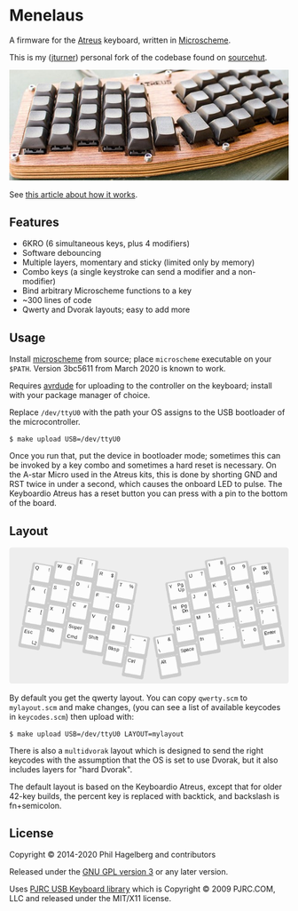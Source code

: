 # Menelaus

A firmware for the
[Atreus](http://atreus.technomancy.us) keyboard, written in
[Microscheme](https://ryansuchocki.github.io/microscheme/).

This is my ([jturner](https://github.com/jturner)) personal fork of the
codebase found on [sourcehut](https://git.sr.ht/~technomancy/menelaus).

![Atreus keyboard](atreus.jpg)

See [this article about how it works](https://atreus.technomancy.us/firmware).

## Features

* 6KRO (6 simultaneous keys, plus 4 modifiers)
* Software debouncing
* Multiple layers, momentary and sticky (limited only by memory)
* Combo keys (a single keystroke can send a modifier and a non-modifier)
* Bind arbitrary Microscheme functions to a key
* ~300 lines of code
* Qwerty and Dvorak layouts; easy to add more

## Usage

Install [microscheme](https://github.com/ryansuchocki/microscheme/)
from source; place `microscheme` executable on your `$PATH`. Version
3bc5611 from March 2020 is known to work.

Requires [avrdude](https://www.nongnu.org/avrdude/) for uploading
to the controller on the keyboard; install with your package manager
of choice.

Replace `/dev/ttyU0` with the path your OS assigns to the USB
bootloader of the microcontroller.

    $ make upload USB=/dev/ttyU0

Once you run that, put the device in bootloader mode; sometimes this
can be invoked by a key combo and sometimes a hard reset is
necessary. On the A-star Micro used in the Atreus kits, this is done
by shorting GND and RST twice in under a second, which causes the
onboard LED to pulse. The Keyboardio Atreus has a reset button you can
press with a pin to the bottom of the board.

## Layout

![layout](layout.png)

By default you get the qwerty layout. You can copy `qwerty.scm` to
`mylayout.scm` and make changes, (you can see a list of available
keycodes in `keycodes.scm`) then upload with:

    $ make upload USB=/dev/ttyU0 LAYOUT=mylayout

There is also a `multidvorak` layout which is designed to send
the right keycodes with the assumption that the OS is set to use
Dvorak, but it also includes layers for "hard Dvorak".

The default layout is based on the Keyboardio Atreus, except that for
older 42-key builds, the percent key is replaced with backtick, and
backslash is fn+semicolon.

## License

Copyright © 2014-2020 Phil Hagelberg and contributors

Released under the [GNU GPL version 3](https://www.gnu.org/licenses/gpl.html)
or any later version.

Uses [PJRC USB Keyboard library](http://www.pjrc.com/teensy/usb_keyboard.html)
which is Copyright © 2009 PJRC.COM, LLC and released under the MIT/X11 license.
